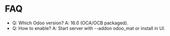 # FAQ

- Q: Which Odoo version? A: 16.0 (OCA/OCB packaged).
- Q: How to enable? A: Start server with --addon odoo_mat or install in UI.
